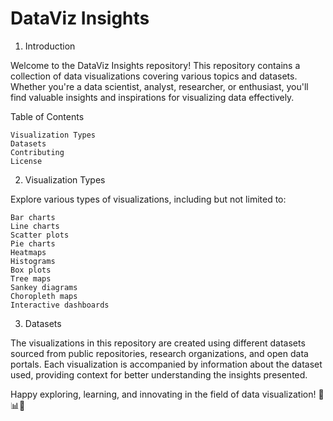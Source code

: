 # **DataViz Insights**

1. Introduction

Welcome to the DataViz Insights repository! This repository contains a collection of data visualizations covering various topics and datasets. Whether you're a data scientist, analyst, researcher, or enthusiast, you'll find valuable insights and inspirations for visualizing data effectively.

Table of Contents

    Visualization Types
    Datasets
    Contributing
    License

2. Visualization Types

Explore various types of visualizations, including but not limited to:

    Bar charts
    Line charts
    Scatter plots
    Pie charts
    Heatmaps
    Histograms
    Box plots
    Tree maps
    Sankey diagrams
    Choropleth maps
    Interactive dashboards

3. Datasets

The visualizations in this repository are created using different datasets sourced from public repositories, research organizations, and open data portals. Each visualization is accompanied by information about the dataset used, providing context for better understanding the insights presented.

Happy exploring, learning, and innovating in the field of data visualization! 🚀📊✨

